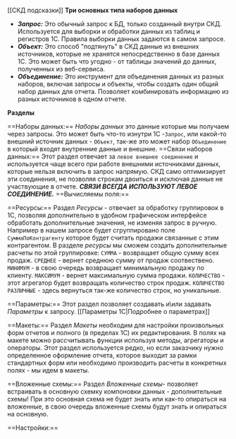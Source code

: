 [[СКД подсказки]]
**Три основных типа наборов данных**

- ***Запрос:*** Это обычный запрос к БД, только созданный внутри СКД. Используется для выборки и обработки данных из таблиц и регистров 1С. Правила выборки данных задаются в самом запросе.
- ***Объект:*** Это способ "подтянуть" в СКД данные из внешних источников, которые не хранятся непосредственно в базе данных 1С. Это может быть что угодно - от таблицы значений до данных, полученных из веб-сервиса.
- ***Объединение:*** Это инструмент для объединения данных из разных наборов, включая запросы и объекты, чтобы создать один общий набор данных для отчета. Позволяет комбинировать информацию из разных источников в одном отчете. 

**Разделы**

==Наборы данных:==
*Наборы данных* это данные которые мы получаем через запросы. Это может быть что-то изнутри 1С -`Запрос`, или какой-то внешний источник данных - `Объект`, так-же это может набор `Объединение` в который входят внутренние данные и внешние.
==Связи наборов данных:==
Этот раздел отвечает за `левое внешнее соединение` и используется чаще всего при работе  внешними источниками данных, которые нельзя включить в запрос напрямую. СКД само оптимизирует эти соединения, не позволяя строкам двоиться и исключая данные не участвующие в отчете. ***СВЯЗИ ВСЕГДА ИСПОЛЬЗУЮТ ЛЕВОЕ СОЕДИНЕНИЕ.***
==Вычисляемы поля:==

==Ресурсы:==
Раздел *Ресурсы* - отвечает за обработку группировок в 1С, позволяя дополнительно в удобном графическом интерфейсе обработать дополнительные значения, не изменяя запрос в ручную. Например в нашем запросе будет сгруппировано поле `СуммаПоКонтрагенту` которое будет считать продажи связанные с этим контрагентом.
В разделе *ресурсы* мы сможем создать дополнительные расчеты по этой группировке:
`СУММА` - возвращает общую сумму всех продаж.
`СРЕДНЕЕ` - вернет среднюю сумму от продаж соотвествено.
`МИНИМУМ` - в свою очередь возвращает минимальную продажу по клиенту.
`МАКСИМУМ` - вернет максимальную сумма продажи.
`КОЛИЧЕСТВО` - этот агрегатор будет возвращать количество строк продаж.
`КОЛИЧЕСТВО РАЗЛИЧНЫЕ` - здесь вернуться так-же количество строк, но уникальные.

==Параметры:==
Этот раздел позволяет создавать и\или задавать *Параметры* к запросу.
[[Параметры 1С|Подробнее о параметрах]]

==Макеты:==
Раздел *Макеты* необходим для настройки произвольных форм отчетов и полного (в пределах 1С) их редактирования. В полях на макете можно рассчитывать функции используя методы, агрегаторы и операторы. Этот раздел используется редко, но если заказчику нужно определенное оформление отчета, которое выходит за рамки стандартных форм или необходимо производить расчеты в конкретных полях - мы идем в макеты.
 
==Вложенные схемы:==
Раздел *Вложенные схемы*- позволяет встраивать в основную схемку компоновки данных - дополнительные схемы! При это основная схема не будет знать или как-то опираться на вложенные, в свою очередь вложенные схемы будут знать и опираться на основную.

==Настройки:==